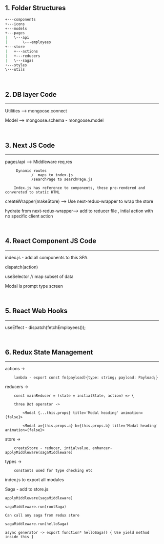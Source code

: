 ## 1. Folder Structures

```bash
+---components
+---icons
+---models
+---pages
|   \---api
|       \---employees
+---store
|   +---actions
|   +---reducers
|   \---sagas
+---styles
\---utils
```

<br/>

## 2. DB layer Code
-------------------

Utilities --> mongoose.connect

Model --> mongoose.schema - mongoose.model

<br/>

## 3. Next JS Code 
-------------------

pages/api --> Middleware req,res  

         Dynamic routes 
                /  maps to index.js
                /searchPage to searchPage.js
        
        Index.js has reference to components, these pre-rendered and convereted to static HTML

createWrapper(makeStore)  --> Use next-redux-wrapper to wrap the store

hydrate from next-redux-wrapper--> add to reducer file , intial action with no specific client action

<br/>

## 4. React Component JS Code
-------------------

index.js - add all components to this SPA

dispatch(action)

useSelector  // map subset of data

Modal is prompt type screen

<br/>

## 5. React Web Hooks
--------------------

useEffect - dispatch(fetchEmployees());

<br/>

## 6. Redux State Management
-------------------

actions ->  
    
        lambda - export const fn(payload){type: string; payload: Payload;}

reducers -> 

        const mainReducer = (state = initialState, action) => {

        three Dot operator ->

            <Modal {...this.props} title='Modal heading' animation={false}>

            <Modal a={this.props.a} b={this.props.b} title='Modal heading' animation={false}>

store ->  

        createStore - reducer, intialvalue, enhancer-applyMiddleware(sagaMiddleware)

types -> 

        constants used for type checking etc


index.js to export all modules


Saga - add to store.js    

    applyMiddleware(sagaMiddleware)

    sagaMiddleware.run(rootSaga)

    Can call any saga from redux store

    sagaMiddleware.run(helloSaga)

    async generator -> export function* helloSaga() { Use yield method inside this }


<br/>



